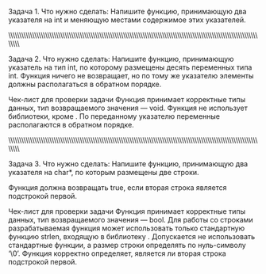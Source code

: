 Задача 1.
Что нужно сделать:
Напишите функцию, принимающую два указателя на int и меняющую местами содержимое этих указателей.

\\\\\\\\\\\\\\\\\\\\\\\\\\\\\\\\\\\\\\\\\\\\\\\\\\\\\\\\\\\\\\\\\\\\\\\\\\\\\\\\\\\\\\\\\\\\\\\\\\\\\\\\\\\\\\\\\\\\\\\\\\\\\\\\\\\\\\\\\\\\\\\\\\\\\\\\\\\\\\\\\\\\\\\\\\\\\\\\\\\\\\\\\\\\\\\\\\\\\\\\\\\\\\\\\\\\\\\\\\\\\\\\\\\\\\\\\\\\\\\\

Задача 2.
Что нужно сделать:
Напишите функцию, принимающую указатель на тип int, по которому размещены десять переменных типа int. Функция ничего не возвращает, но по тому же указателю элементы должны располагаться в обратном порядке.

Чек-лист для проверки задачи
Функция принимает корректные типы данных, тип возвращаемого значения — void.
Функция не использует библиотеки, кроме <iostream>.
По переданному указателю переменные располагаются в обратном порядке.

\\\\\\\\\\\\\\\\\\\\\\\\\\\\\\\\\\\\\\\\\\\\\\\\\\\\\\\\\\\\\\\\\\\\\\\\\\\\\\\\\\\\\\\\\\\\\\\\\\\\\\\\\\\\\\\\\\\\\\\\\\\\\\\\\\\\\\\\\\\\\\\\\\\\\\\\\\\\\\\\\\\\\\\\\\\\\\\\\\\\\\\\\\\\\\\\\\\\\\\\\\\\\\\\\\\\\\\\\\\\\\\\\\\\\\\\\\\\\\\\

Задача 3.
Что нужно сделать:
Напишите функцию, принимающую два указателя на char*, по которым размещены две строки.

Функция должна возвращать true, если вторая строка является подстрокой первой.

Чек-лист для проверки задачи
Функция принимает корректные типы данных, тип возвращаемого значения — bool.
Для работы со строками разрабатываемая функция может использовать только стандартную функцию strlen, входящую в библиотеку <cstring>. Допускается не использовать стандартные функции, а размер строки определять по нуль-символу ‘\0’.
Функция корректно определяет, является ли вторая строка подстрокой первой.
